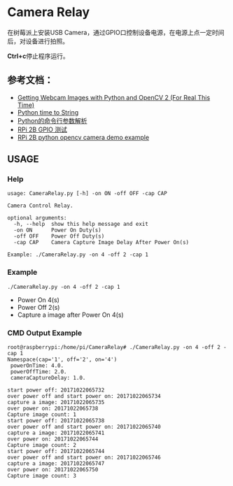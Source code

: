 # Camera Relay

在树莓派上安装USB Camera，通过GPIO口控制设备电源，在电源上点一定时间后，对设备进行拍照。

**Ctrl+c**停止程序运行。

## 参考文档：
* [Getting Webcam Images with Python and OpenCV 2 (For Real This Time)](https://codeplasma.com/2012/12/03/getting-webcam-images-with-python-and-opencv-2-for-real-this-time/)
* [Python time to String](https://wangheng.org/html/python_datetime.html)
* [Python的命令行参数解析](http://noahsnail.com/2017/09/13/2017-9-13-Python%E7%9A%84%E5%91%BD%E4%BB%A4%E8%A1%8C%E5%8F%82%E6%95%B0%E8%A7%A3%E6%9E%90/)
* [RPi 2B GPIO 测试](http://www.cnblogs.com/zengjfgit/p/5215194.html)
* [RPi 2B python opencv camera demo example](http://www.cnblogs.com/zengjfgit/p/5223747.html)

## USAGE

### Help

```
usage: CameraRelay.py [-h] -on ON -off OFF -cap CAP

Camera Control Relay.

optional arguments:
  -h, --help  show this help message and exit
  -on ON      Power On Duty(s)
  -off OFF    Power Off Duty(s)
  -cap CAP    Camera Capture Image Delay After Power On(s)

Example: ./CameraRelay.py -on 4 -off 2 -cap 1
```

### Example

```
./CameraRelay.py -on 4 -off 2 -cap 1 
```

* Power On 4(s)
* Power Off 2(s)
* Capture a image after Power On 4(s)

### CMD Output Example

```
root@raspberrypi:/home/pi/CameraRelay# ./CameraRelay.py -on 4 -off 2 -cap 1
Namespace(cap='1', off='2', on='4')
 powerOnTime: 4.0.
 powerOffTime: 2.0.
 cameraCaptureDelay: 1.0.

start power off: 20171022065732
over power off and start power on: 20171022065734
capture a image: 20171022065735
over power on: 20171022065738
Capture image count: 1
start power off: 20171022065738
over power off and start power on: 20171022065740
capture a image: 20171022065741
over power on: 20171022065744
Capture image count: 2
start power off: 20171022065744
over power off and start power on: 20171022065746
capture a image: 20171022065747
over power on: 20171022065750
Capture image count: 3
```
